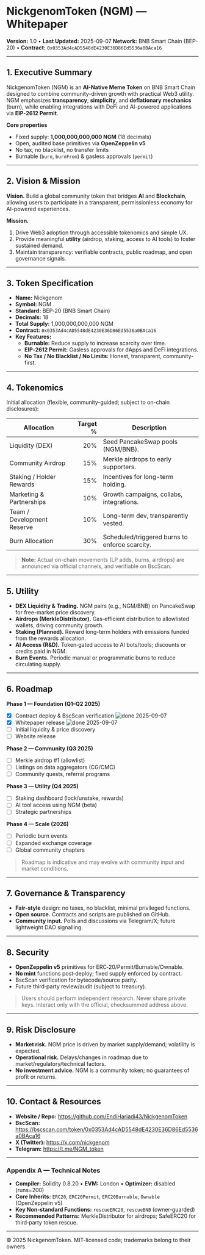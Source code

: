 # NickgenomToken (NGM) — Whitepaper

**Version:** 1.0 • **Last Updated:** 2025-09-07
**Network:** BNB Smart Chain (BEP-20) • **Contract:** `0x0353Ad4cAD5548dE4230E36D86Ed5536a0BAca16`

---

## 1. Executive Summary
NickgenomToken (NGM) is an **AI-Native Meme Token** on BNB Smart Chain designed to combine community-driven growth with practical Web3 utility. NGM emphasizes **transparency**, **simplicity**, and **deflationary mechanics** (burn), while enabling integrations with DeFi and AI-powered applications via **EIP‑2612 Permit**.

**Core properties**
- Fixed supply: **1,000,000,000,000 NGM** (18 decimals)
- Open, audited base primitives via **OpenZeppelin v5**
- No tax, no blacklist, no transfer limits
- Burnable (`burn`, `burnFrom`) & gasless approvals (`permit`)

---

## 2. Vision & Mission
**Vision.** Build a global community token that bridges **AI** and **Blockchain**, allowing users to participate in a transparent, permissionless economy for AI-powered experiences.

**Mission.**
1) Drive Web3 adoption through accessible tokenomics and simple UX.  
2) Provide meaningful **utility** (airdrop, staking, access to AI tools) to foster sustained demand.  
3) Maintain transparency: verifiable contracts, public roadmap, and open governance signals.  

---

## 3. Token Specification
- **Name:** Nickgenom
- **Symbol:** NGM
- **Standard:** BEP‑20 (BNB Smart Chain)
- **Decimals:** 18
- **Total Supply:** 1,000,000,000,000 NGM
- **Contract:** `0x0353Ad4cAD5548dE4230E36D86Ed5536a0BAca16`
- **Key Features:**
  - **Burnable:** Reduce supply to increase scarcity over time.
  - **EIP‑2612 Permit:** Gasless approvals for dApps and DeFi integrations.
  - **No Tax / No Blacklist / No Limits:** Honest, transparent, community-first.

---

## 4. Tokenomics
Initial allocation (flexible, community-guided; subject to on-chain disclosures):

| Allocation                      | Target % | Description |
|---------------------------------|---------:|-------------|
| Liquidity (DEX)                 | 20%      | Seed PancakeSwap pools (NGM/BNB). |
| Community Airdrop               | 15%      | Merkle airdrops to early supporters. |
| Staking / Holder Rewards        | 15%      | Incentives for long-term holding. |
| Marketing & Partnerships        | 10%      | Growth campaigns, collabs, integrations. |
| Team / Development Reserve      | 10%      | Long-term dev, transparently vested. |
| Burn Allocation                 | 30%      | Scheduled/triggered burns to enforce scarcity. |

> **Note:** Actual on-chain movements (LP adds, burns, airdrops) are announced via official channels, and verifiable on BscScan.

---

## 5. Utility
- **DEX Liquidity & Trading.** NGM pairs (e.g., NGM/BNB) on PancakeSwap for free-market price discovery.  
- **Airdrops (MerkleDistributor).** Gas‑efficient distribution to allowlisted wallets, driving community growth.  
- **Staking (Planned).** Reward long-term holders with emissions funded from the rewards allocation.  
- **AI Access (R&D).** Token‑gated access to AI bots/tools; discounts or credits paid in NGM.  
- **Burn Events.** Periodic manual or programmatic burns to reduce circulating supply.  

---

## 6. Roadmap

**Phase 1 — Foundation (Q1–Q2 2025)**  
- [x] Contract deploy & BscScan verification <!-- ROADMAP:VERIFY --> ![done 2025-09-07](https://img.shields.io/badge/done-2025--09--07-brightgreen?style=flat-square)
- [x] Whitepaper release <!-- ROADMAP:WHITEPAPER -->  ![done 2025-09-07](https://img.shields.io/badge/done-2025--09--07-brightgreen?style=flat-square)
- [ ] Initial liquidity & price discovery <!-- ROADMAP:LIQ -->
- [ ] Website release <!-- ROADMAP:WEBSITE -->

**Phase 2 — Community (Q3 2025)**  
- [ ] Merkle airdrop #1 (allowlist) <!-- ROADMAP:AIRDROP -->
- [ ] Listings on data aggregators (CG/CMC) <!-- ROADMAP:LISTINGS -->
- [ ] Community quests, referral programs <!-- ROADMAP:QUESTS -->

**Phase 3 — Utility (Q4 2025)**  
- [ ] Staking dashboard (lock/unstake, rewards) <!-- ROADMAP:STAKING -->
- [ ] AI tool access using NGM (beta) <!-- ROADMAP:AI -->
- [ ] Strategic partnerships <!-- ROADMAP:PARTNERS -->

**Phase 4 — Scale (2026)**  
- [ ] Periodic burn events <!-- ROADMAP:BURN -->
- [ ] Expanded exchange coverage <!-- ROADMAP:CEX -->
- [ ] Global community chapters <!-- ROADMAP:COMMUNITY -->

> Roadmap is indicative and may evolve with community input and market conditions.

---

## 7. Governance & Transparency
- **Fair‑style** design: no taxes, no blacklist, minimal privileged functions.  
- **Open source.** Contracts and scripts are published on GitHub.  
- **Community input.** Polls and discussions via Telegram/X; future lightweight DAO signalling.  

---

## 8. Security
- **OpenZeppelin v5** primitives for ERC‑20/Permit/Burnable/Ownable.  
- **No mint** functions post‑deploy; fixed supply enforced by contract.  
- BscScan verification for bytecode/source parity.  
- Future third‑party review/audit (subject to treasury).  

> Users should perform independent research. Never share private keys. Interact only with the official, checksummed address above.

---

## 9. Risk Disclosure
- **Market risk.** NGM price is driven by market supply/demand; volatility is expected.  
- **Operational risk.** Delays/changes in roadmap due to market/regulatory/technical factors.  
- **No investment advice.** NGM is a community token; no guarantees of profit or returns.

---

## 10. Contact & Resources
- **Website / Repo:** https://github.com/EndiHariadi43/NickgenomToken  
- **BscScan:** https://bscscan.com/token/0x0353Ad4cAD5548dE4230E36D86Ed5536a0BAca16  
- **X (Twitter):** https://x.com/nickgenom  
- **Telegram:** https://t.me/NGM_token

---

### Appendix A — Technical Notes
- **Compiler:** Solidity 0.8.20 • **EVM:** London • **Optimizer:** disabled (runs=200)  
- **Core Inherits:** `ERC20`, `ERC20Permit`, `ERC20Burnable`, `Ownable` (OpenZeppelin v5)  
- **Key Non‑standard Functions:** `rescueERC20`, `rescueBNB` (owner‑guarded)  
- **Recommended Patterns:** MerkleDistributor for airdrops; SafeERC20 for third‑party token rescue.

---

© 2025 NickgenomToken. MIT-licensed code; trademarks belong to their owners.
